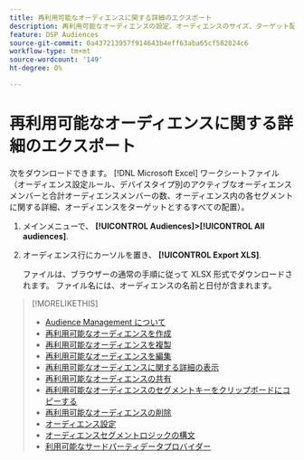 ```yaml
---
title: 再利用可能なオーディエンスに関する詳細のエクスポート
description: 再利用可能なオーディエンスの設定、オーディエンスのサイズ、ターゲット配置を表示する方法を説明します。
feature: DSP Audiences
source-git-commit: 0a437213957f914643b4eff63aba65cf582824c6
workflow-type: tm+mt
source-wordcount: '149'
ht-degree: 0%

---
```


# 再利用可能なオーディエンスに関する詳細のエクスポート

次をダウンロードできます。 [!DNL Microsoft Excel] ワークシートファイル（オーディエンス設定ルール、デバイスタイプ別のアクティブなオーディエンスメンバーと合計オーディエンスメンバーの数、オーディエンス内の各セグメントに関する詳細、オーディエンスをターゲットとするすべての配置）。

1. メインメニューで、 **[!UICONTROL Audiences]>[!UICONTROL All audiences]**.

1. オーディエンス行にカーソルを置き、 **[!UICONTROL Export XLS]**.

   ファイルは、ブラウザーの通常の手順に従って XLSX 形式でダウンロードされます。 ファイル名には、オーディエンスの名前と日付が含まれます。

>[!MORELIKETHIS]
>
>* [Audience Management について](audience-about.md)
>* [再利用可能なオーディエンスを作成](reusable-audience-create.md)
>* [再利用可能なオーディエンスを複製](reusable-audience-duplicate.md)
>* [再利用可能なオーディエンスを編集](reusable-audience-edit.md)
>* [再利用可能なオーディエンスに関する詳細の表示](reusable-audience-view-details.md)
>* [再利用可能なオーディエンスの共有](reusable-audience-share.md)
>* [再利用可能なオーディエンスのセグメントキーをクリップボードにコピーする](reusable-audience-clipboard.md)
>* [再利用可能なオーディエンスの削除](reusable-audience-delete.md)
>* [オーディエンス設定](audience-settings.md)
>* [オーディエンスセグメントロジックの構文](audience-segment-logic-syntax.md)
>* [利用可能なサードパーティデータプロバイダー](third-party-data-providers.md)

